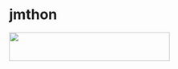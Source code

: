# jmthon

<p align="left"><a href="https://heroku.com/deploy?template=https://github.com/eric-hack/roz"> <img src="https://img.shields.io/badge/Deploy%20To%20Heroku-purple?style=for-the-badge&logo=heroku" width="320" height="58.45"/></a></p>
